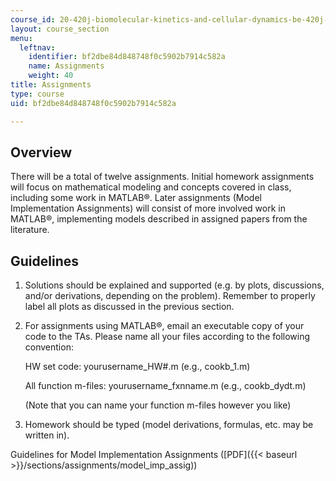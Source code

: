 ```yaml
---
course_id: 20-420j-biomolecular-kinetics-and-cellular-dynamics-be-420j-fall-2004
layout: course_section
menu:
  leftnav:
    identifier: bf2dbe84d848748f0c5902b7914c582a
    name: Assignments
    weight: 40
title: Assignments
type: course
uid: bf2dbe84d848748f0c5902b7914c582a

---
```


Overview
--------

There will be a total of twelve assignments. Initial homework assignments will focus on mathematical modeling and concepts covered in class, including some work in MATLAB®. Later assignments (Model Implementation Assignments) will consist of more involved work in MATLAB®, implementing models described in assigned papers from the literature.

Guidelines
----------

1.  Solutions should be explained and supported (e.g. by plots, discussions, and/or derivations, depending on the problem). Remember to properly label all plots as discussed in the previous section.
2.  For assignments using MATLAB®, email an executable copy of your code to the TAs. Please name all your files according to the following convention:  
      
    HW set code: yourusername\_HW#.m (e.g., cookb\_1.m)  
      
    All function m-files: yourusername\_fxnname.m (e.g., cookb\_dydt.m)  
      
    (Note that you can name your function m-files however you like)
3.  Homework should be typed (model derivations, formulas, etc. may be written in).

Guidelines for Model Implementation Assignments ([PDF]({{< baseurl >}}/sections/assignments/model_imp_assig))